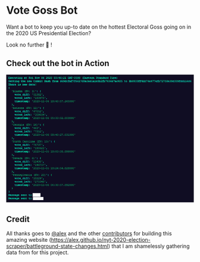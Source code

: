 # Vote Goss Bot

Want a bot to keep you up-to date on the hottest Electoral Goss going on in the 2020 US Presidential Election?

Look no further 💅 !

## Check out the bot in Action

![Vote Goss Bot](./vote-goss-bot-action.png)

## Credit

All thanks goes to [@alex](https://github.com/alex) and the other [contributors](https://github.com/alex/nyt-2020-election-scraper/graphs/contributors) for building this amazing website (https://alex.github.io/nyt-2020-election-scraper/battleground-state-changes.html) that I am shamelessly gathering data from for this project.
